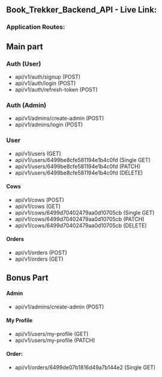 ## Book_Trekker_Backend_API - Live Link:

### Application Routes:

## Main part

### Auth (User)

- api/v1/auth/signup (POST)
- api/v1/auth/login (POST)
- api/v1/auth/refresh-token (POST)

### Auth (Admin)

- api/v1/admins/create-admin (POST)
- api/v1/admins/login (POST)

### User

- api/v1/users (GET)
- api/v1/users/6499be8cfe581194e1b4c0fd (Single GET)
- api/v1/users/6499be8cfe581194e1b4c0fd (PATCH)
- api/v1/users/6499be8cfe581194e1b4c0fd (DELETE)

#### Cows

- api/v1/cows (POST)
- api/v1/cows (GET)
- api/v1/cows/6499d70402479aa0d10705cb (Single GET)
- api/v1/cows/6499d70402479aa0d10705cb (PATCH)
- api/v1/cows/6499d70402479aa0d10705cb (DELETE)

#### Orders

- api/v1/orders (POST)
- api/v1/orders (GET)

## Bonus Part

#### Admin

- api/v1/admins/create-admin (POST)

#### My Profile

- api/v1/users/my-profile (GET)
- api/v1/users/my-profile (PATCH)

#### Order:

- api/v1/orders/6499de07b1816d49a7b144e2 (Single GET)
